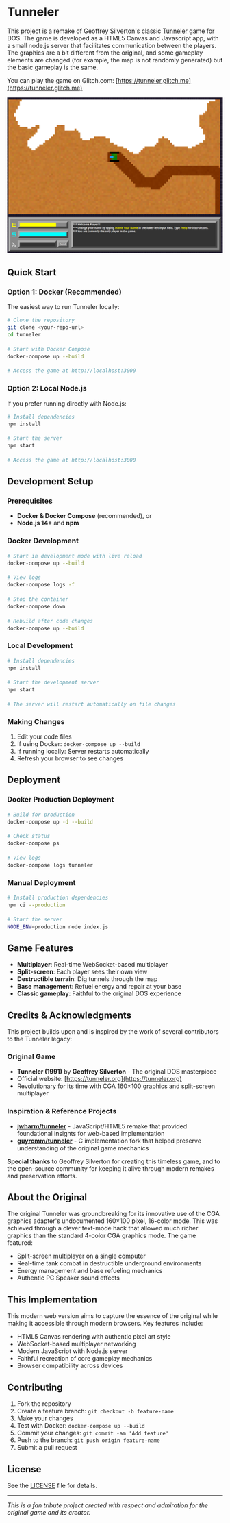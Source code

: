 # Tunneler

This project is a remake of Geoffrey Silverton's classic [Tunneler](https://tunneler.org) game for DOS. The game is developed as a HTML5 Canvas and Javascript app, with a small node.js server that facilitates communication between the players. The graphics are a bit different from the original, and some gameplay elements are changed (for example, the map is not randomly generated) but the basic gameplay is the same.

You can play the game on Glitch.com: [https://tunneler.glitch.me](https://tunneler.glitch.me)

![screenshot](screenshot.png)

## Quick Start

### Option 1: Docker (Recommended)
The easiest way to run Tunneler locally:

```bash
# Clone the repository
git clone <your-repo-url>
cd tunneler

# Start with Docker Compose
docker-compose up --build

# Access the game at http://localhost:3000
```

### Option 2: Local Node.js
If you prefer running directly with Node.js:

```bash
# Install dependencies
npm install

# Start the server
npm start

# Access the game at http://localhost:3000
```

## Development Setup

### Prerequisites
- **Docker & Docker Compose** (recommended), or
- **Node.js 14+** and **npm**

### Docker Development
```bash
# Start in development mode with live reload
docker-compose up --build

# View logs
docker-compose logs -f

# Stop the container
docker-compose down

# Rebuild after code changes
docker-compose up --build
```

### Local Development
```bash
# Install dependencies
npm install

# Start the development server
npm start

# The server will restart automatically on file changes
```

### Making Changes
1. Edit your code files
2. If using Docker: `docker-compose up --build`
3. If running locally: Server restarts automatically
4. Refresh your browser to see changes

## Deployment

### Docker Production Deployment
```bash
# Build for production
docker-compose up -d --build

# Check status
docker-compose ps

# View logs
docker-compose logs tunneler
```

### Manual Deployment
```bash
# Install production dependencies
npm ci --production

# Start the server
NODE_ENV=production node index.js
```

## Game Features

- **Multiplayer**: Real-time WebSocket-based multiplayer
- **Split-screen**: Each player sees their own view
- **Destructible terrain**: Dig tunnels through the map
- **Base management**: Refuel energy and repair at your base
- **Classic gameplay**: Faithful to the original DOS experience

## Credits & Acknowledgments

This project builds upon and is inspired by the work of several contributors to the Tunneler legacy:

### Original Game
- **Tunneler (1991)** by **Geoffrey Silverton** - The original DOS masterpiece
- Official website: [https://tunneler.org](https://tunneler.org)
- Revolutionary for its time with CGA 160×100 graphics and split-screen multiplayer

### Inspiration & Reference Projects
- **[jwharm/tunneler](https://github.com/jwharm/tunneler)** - JavaScript/HTML5 remake that provided foundational insights for web-based implementation
- **[guyromm/tunneler](https://github.com/guyromm/tunneler/tree/master/src)** - C implementation fork that helped preserve understanding of the original game mechanics

**Special thanks** to Geoffrey Silverton for creating this timeless game, and to the open-source community for keeping it alive through modern remakes and preservation efforts.

## About the Original

The original Tunneler was groundbreaking for its innovative use of the CGA graphics adapter's undocumented 160×100 pixel, 16-color mode. This was achieved through a clever text-mode hack that allowed much richer graphics than the standard 4-color CGA graphics mode. The game featured:

- Split-screen multiplayer on a single computer
- Real-time tank combat in destructible underground environments
- Energy management and base refueling mechanics
- Authentic PC Speaker sound effects

## This Implementation

This modern web version aims to capture the essence of the original while making it accessible through modern browsers. Key features include:

- HTML5 Canvas rendering with authentic pixel art style
- WebSocket-based multiplayer networking
- Modern JavaScript with Node.js server
- Faithful recreation of core gameplay mechanics
- Browser compatibility across devices

## Contributing

1. Fork the repository
2. Create a feature branch: `git checkout -b feature-name`
3. Make your changes
4. Test with Docker: `docker-compose up --build`
5. Commit your changes: `git commit -am 'Add feature'`
6. Push to the branch: `git push origin feature-name`
7. Submit a pull request

## License

See the [LICENSE](LICENSE) file for details.

---

*This is a fan tribute project created with respect and admiration for the original game and its creator.*
